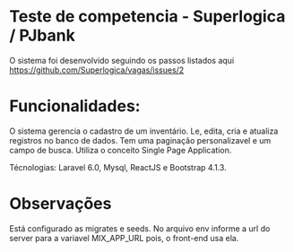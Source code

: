 # Teste de competencia - Superlogica / PJbank

O sistema foi desenvolvido seguindo os passos listados aqui https://github.com/Superlogica/vagas/issues/2

# Funcionalidades:

O sistema gerencia o cadastro de um inventário. Le, edita, cria e atualiza registros no banco de dados. Tem uma paginação personalizavel e um campo de busca. Utiliza o conceito Single Page Application. 

Técnologias: Laravel 6.0, Mysql, ReactJS e Bootstrap 4.1.3.

# Observações
Está configurado as migrates e seeds. No arquivo env informe a url do server para a variavel MIX_APP_URL pois, o front-end usa ela.

